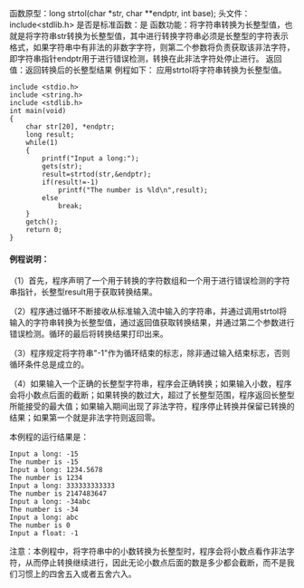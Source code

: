 函数原型：long strtol(char *str, char **endptr, int base);
头文件：include<stdlib.h>
是否是标准函数：是
函数功能：将字符串转换为长整型值，也就是将字符串str转换为长整型值，其中进行转换字符串必须是长整型的字符表示格式，如果字符串中有非法的非数字字符，则第二个参数将负责获取该非法字符，即字符串指针endptr用于进行错误检测，转换在此非法字符处停止进行。
返回值：返回转换后的长整型结果
例程如下： 应用strtol将字符串转换为长整型值。
```  
include <stdio.h>
include <string.h>
include <stdlib.h>
int main(void)
{
    char str[20], *endptr;
    long result;
    while(1)
    {
        printf("Input a long:");
        gets(str);
        result=strtod(str,&endptr);
        if(result!=-1)
            printf("The number is %ld\n",result);
        else
            break;
    }
    getch();
    return 0;
}
```

#### 例程说明：

（1）首先，程序声明了一个用于转换的字符数组和一个用于进行错误检测的字符串指针，长整型result用于获取转换结果。

（2）程序通过循环不断接收从标准输入流中输入的字符串，并通过调用strtol将输入的字符串转换为长整型值，通过返回值获取转换结果，并通过第二个参数进行错误检测。循环的最后将转换结果打印出来。

（3）程序规定将字符串"-1"作为循环结束的标志，除非通过输入结束标志，否则循环条件总是成立的。

（4）如果输入一个正确的长整型字符串，程序会正确转换；如果输入小数，程序会将小数点后面的截断；如果转换的数过大，超过了长整型范围，程序返回长整型所能接受的最大值；如果输入期间出现了非法字符，程序停止转换并保留已转换的结果；如果第一个就是非法字符则返回零。

本例程的运行结果是：
```  
Input a long: -15
The number is -15
Input a long: 1234.5678
The number is 1234
Input a long: 333333333333
The number is 2147483647
Input a long: -34abc
The number is -34
Input a long: abc
The number is 0
Input a float: -1
```

注意：本例程中，将字符串中的小数转换为长整型时，程序会将小数点看作非法字符，从而停止转换继续进行，因此无论小数点后面的数是多少都会截断，而不是我们习惯上的四舍五入或者五舍六入。
